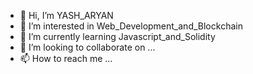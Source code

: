 - 👋 Hi, I’m YASH_ARYAN
- 👀 I’m interested in Web_Development_and_Blockchain
- 🌱 I’m currently learning Javascript_and_Solidity
- 💞️ I’m looking to collaborate on ...
- 📫 How to reach me ...

<!---
yasharyan0904important/yasharyan0904important is a ✨ special ✨ repository because its `README.md` (this file) appears on your GitHub profile.
You can click the Preview link to take a look at your changes.
--->
